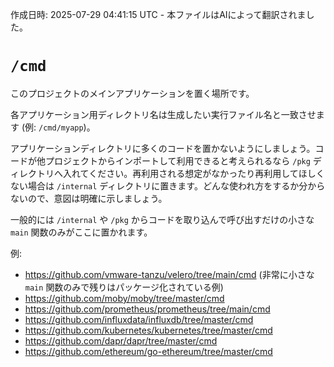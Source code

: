 作成日時: 2025-07-29 04:41:15 UTC - 本ファイルはAIによって翻訳されました。

# `/cmd`

このプロジェクトのメインアプリケーションを置く場所です。

各アプリケーション用ディレクトリ名は生成したい実行ファイル名と一致させます (例: `/cmd/myapp`)。

アプリケーションディレクトリに多くのコードを置かないようにしましょう。コードが他プロジェクトからインポートして利用できると考えられるなら `/pkg` ディレクトリへ入れてください。再利用される想定がなかったり再利用してほしくない場合は `/internal` ディレクトリに置きます。どんな使われ方をするか分からないので、意図は明確に示しましょう。

一般的には `/internal` や `/pkg` からコードを取り込んで呼び出すだけの小さな `main` 関数のみがここに置かれます。

例:

* https://github.com/vmware-tanzu/velero/tree/main/cmd (非常に小さな `main` 関数のみで残りはパッケージ化されている例)
* https://github.com/moby/moby/tree/master/cmd
* https://github.com/prometheus/prometheus/tree/main/cmd
* https://github.com/influxdata/influxdb/tree/master/cmd
* https://github.com/kubernetes/kubernetes/tree/master/cmd
* https://github.com/dapr/dapr/tree/master/cmd
* https://github.com/ethereum/go-ethereum/tree/master/cmd
